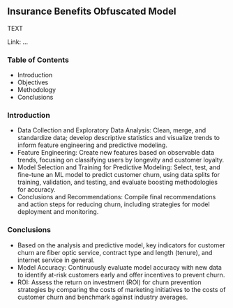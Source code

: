 ## Insurance Benefits Obfuscated Model

TEXT

Link: ...

### Table of Contents

- Introduction
- Objectives
- Methodology
- Conclusions

### Introduction

- Data Collection and Exploratory Data Analysis: Clean, merge, and standardize data; develop descriptive statistics and visualize trends to inform feature engineering and predictive modeling.
- Feature Engineering: Create new features based on observable data trends, focusing on classifying users by longevity and customer loyalty.
- Model Selection and Training for Predictive Modeling: Select, test, and fine-tune an ML model to predict customer churn, using data splits for training, validation, and testing, and evaluate boosting methodologies for accuracy.
- Conclusions and Recommendations: Compile final recommendations and action steps for reducing churn, including strategies for model deployment and monitoring.

### Conclusions

- Based on the analysis and predictive model, key indicators for customer churn are fiber optic service, contract type and length (tenure), and internet service in general.
- Model Accuracy: Continuously evaluate model accuracy with new data to identify at-risk customers early and offer incentives to prevent churn.
- ROI: Assess the return on investment (ROI) for churn prevention strategies by comparing the costs of marketing initiatives to the costs of customer churn and benchmark against industry averages.
